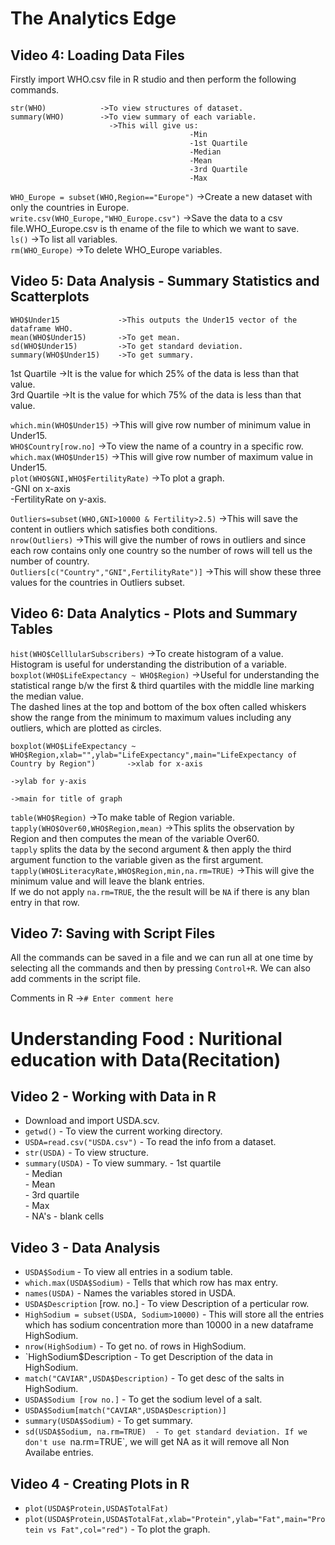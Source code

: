 # The Analytics Edge

## Video 4: Loading Data Files

Firstly import WHO.csv file in R studio and then perform the following commands.

```
str(WHO)            ->To view structures of dataset.
summary(WHO)        ->To view summary of each variable.
                      ->This will give us:
                                        -Min
                                        -1st Quartile
                                        -Median
                                        -Mean
                                        -3rd Quartile
                                        -Max
```

`WHO_Europe = subset(WHO,Region=="Europe")`     ->Create a new dataset with only the countries in Europe.  
`write.csv(WHO_Europe,"WHO_Europe.csv")`        ->Save the data to a csv file.WHO_Europe.csv is th ename of the file to which we want to save.  
`ls()`      ->To list all variables.  
`rm(WHO_Europe)`        ->To delete WHO_Europe variables.  


## Video 5: Data Analysis - Summary Statistics and Scatterplots

```
WHO$Under15             ->This outputs the Under15 vector of the dataframe WHO.  
mean(WHO$Under15)       ->To get mean.  
sd(WHO$Under15)         ->To get standard deviation.  
summary(WHO$Under15)    ->To get summary.  
```

1st Quartile    ->It is the value for which 25% of the data is less than that value.  
3rd Quartile    ->It is the value for which 75% of the data is less than that value.  

`which.min(WHO$Under15)`    ->This will give row number of minimum value in Under15.  
`WHO$Country[row.no]`        ->To view the name of a country in a specific row.  
`which.max(WHO$Under15)`    ->This will give row number of maximum value in Under15.  
`plot(WHO$GNI,WHO$FertilityRate)`   ->To plot a graph.  
                                    -GNI on x-axis  
                                    -FertilityRate on y-axis.  

`Outliers=subset(WHO,GNI>10000 & Fertility>2.5)`        ->This will save the content in outliers which satisfies both conditions.  
`nrow(Outliers)`        ->This will give the number of rows in outliers and since each row contains only one country so the number of rows will tell us the number of country.  
`Outliers[c("Country","GNI",FertilityRate")]`   ->This will show these three values for the countries in Outliers subset.  


## Video 6: Data Analytics - Plots and Summary Tables

`hist(WHO$CelllularSubscribers)`     ->To create histogram of a value.  
Histogram is useful for understanding the distribution of a variable.  
`boxplot(WHO$LifeExpectancy ~ WHO$Region)`    ->Useful for understanding the statistical range b/w the first & third quartiles with the middle line marking the median value.  
The dashed lines at the top and bottom of the box often called whiskers show the range from the minimum to maximum values including any outliers, which are plotted as circles.  

```
boxplot(WHO$LifeExpectancy ~ WHO$Region,xlab="",ylab="LifeExpectancy",main="LifeExpectancy of Country by Region")       ->xlab for x-axis
                                                                                                                        ->ylab for y-axis
                                                                                                                        ->main for title of graph
```
`table(WHO$Region)`     ->To make table of Region variable.  
`tapply(WHO$Over60,WHO$Region,mean)`     ->This splits the observation by Region and then computes the mean of the variable Over60.  
`tapply` splits the data by the second argument & then apply the third argument function to the variable given as the first argument.  
`tapply(WHO$LiteracyRate,WHO$Region,min,na.rm=TRUE)`    ->This will give the minimum value and will leave the blank entries.  
If we do not apply `na.rm=TRUE`, the the result will be `NA` if there is any blan entry in that row.  


## Video 7: Saving with Script Files

All the commands can be saved in a file and we can run all at one time by selecting all the commands and then by pressing `Control+R`. We can also add comments in the script file.

Comments in R   ->`# Enter comment here`



# Understanding Food : Nuritional education with Data(Recitation)

## Video 2 - Working with Data in R

- Download and import USDA.scv.  
- `getwd()` - To view the current working directory.  
- `USDA=read.csv("USDA.csv")` - To read the info from a dataset.  
- `str(USDA)`   - To view structure.  
- `summary(USDA)` - To view summary.
                    - 1st quartile  
                    - Median  
                    - Mean  
                    - 3rd quartile  
                    - Max  
                    - NA's - blank cells  

## Video 3 - Data Analysis  

- `USDA$Sodium` - To view all entries in a sodium table.  
- `which.max(USDA$Sodium)`  - Tells that which row has max entry.  
- `names(USDA)`     - Names the variables stored in USDA.  
- `USDA$Description` [row. no.]   - To view Description of a perticular row.  
- `HighSodium = subset(USDA, Sodium>10000)` - This will store all the entries which has sodium concentration more than 10000 in a new dataframe HighSodium.
- `nrow(HighSodium)`    - To get no. of rows in HighSodium.
- `HighSodium$Description   - To get Description of the data in HighSodium.  
- `match("CAVIAR",USDA$Description)` - To get desc of the salts in HighSodium.
- `USDA$Sodium [row no.]`   - To get the sodium level of a salt.  
- `USDA$Sodium[match("CAVIAR",USDA$Description)]`  
- `summary(USDA$Sodium)`    - To get summary.
- `sd(USDA$Sodium, na.rm=TRUE)  - To get standard deviation. If we don't use `na.rm=TRUE`, we will get NA as it will remove all Non Availabe entries.  

## Video 4 - Creating Plots in R

- `plot(USDA$Protein,USDA$TotalFat)`
- `plot(USDA$Protein,USDA$TotalFat,xlab="Protein",ylab="Fat",main="Protein vs Fat",col="red")`  - To plot the graph.
